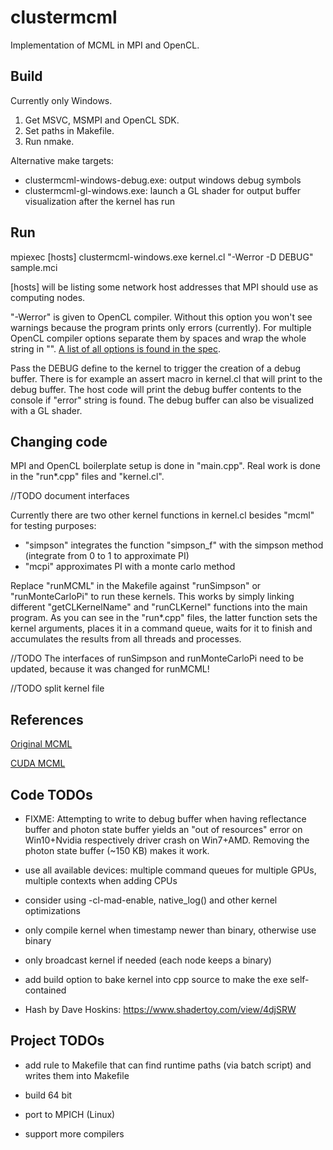 # clustermcml

Implementation of MCML in MPI and OpenCL.



## Build

Currently only Windows.
1. Get MSVC, MSMPI and OpenCL SDK.
2. Set paths in Makefile.
3. Run nmake.

Alternative make targets:
- clustermcml-windows-debug.exe: output windows debug symbols
- clustermcml-gl-windows.exe: launch a GL shader for output buffer visualization after the kernel has run



## Run

mpiexec [hosts] clustermcml-windows.exe kernel.cl "-Werror -D DEBUG" sample.mci

[hosts] will be listing some network host addresses that MPI should use as computing nodes.

"-Werror" is given to OpenCL compiler.
Without this option you won't see warnings because the program prints only errors (currently).
For multiple OpenCL compiler options separate them by spaces and wrap the whole string in "".
[A list of all options is found in the spec](https://www.khronos.org/registry/OpenCL/sdk/1.0/docs/man/xhtml/clBuildProgram.html#notes).

Pass the DEBUG define to the kernel to trigger the creation of a debug buffer.
There is for example an assert macro in kernel.cl that will print to the debug buffer.
The host code will print the debug buffer contents to the console if "error" string is found.
The debug buffer can also be visualized with a GL shader.



## Changing code

MPI and OpenCL boilerplate setup is done in "main.cpp".
Real work is done in the "run\*.cpp" files and "kernel.cl".

//TODO document interfaces

Currently there are two other kernel functions in kernel.cl besides "mcml" for testing purposes:
- "simpson" integrates the function "simpson_f" with the simpson method (integrate from 0 to 1 to approximate PI)
- "mcpi" approximates PI with a monte carlo method

Replace "runMCML" in the Makefile against "runSimpson" or "runMonteCarloPi" to run these kernels.
This works by simply linking different "getCLKernelName" and "runCLKernel" functions into the main program.
As you can see in the "run\*.cpp" files, the latter function sets the kernel arguments,
places it in a command queue, waits for it to finish and accumulates the results from all threads and processes.

//TODO The interfaces of runSimpson and runMonteCarloPi need to be updated, because it was changed for runMCML!

//TODO split kernel file



## References

[Original MCML](https://omlc.org/software/mc/)

[CUDA MCML](http://www.atomic.physics.lu.se/biophotonics/research/monte-carlo-simulations/gpu-monte-carlo/)



## Code TODOs

- FIXME: Attempting to write to debug buffer when having reflectance buffer
  and photon state buffer yields an "out of resources" error on Win10+Nvidia
  respectively driver crash on Win7+AMD. Removing the photon state buffer (~150 KB)
  makes it work.

- use all available devices: multiple command queues for multiple GPUs, multiple contexts when adding CPUs

- consider using -cl-mad-enable, native_log() and other kernel optimizations

- only compile kernel when timestamp newer than binary, otherwise use binary

- only broadcast kernel if needed (each node keeps a binary)

- add build option to bake kernel into cpp source to make the exe self-contained

- Hash by Dave Hoskins: https://www.shadertoy.com/view/4djSRW


## Project TODOs

- add rule to Makefile that can find runtime paths (via batch script) and writes them into Makefile

- build 64 bit

- port to MPICH (Linux)

- support more compilers